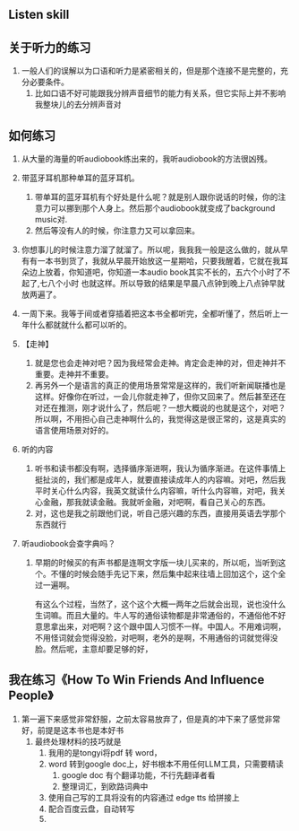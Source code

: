 ## Listen skill

## 关于听力的练习

1. 一般人们的误解以为口语和听力是紧密相关的，但是那个连接不是完整的，充分必要条件。
   1. 比如口语不好可能跟我分辨声音细节的能力有关系，但它实际上并不影响我整块儿的去分辨声音对

## 如何练习

1. 从大量的海量的听audiobook练出来的，我听audiobook的方法很凶残。

2. 带蓝牙耳机那种单耳的蓝牙耳机。
   1. 带单耳的蓝牙耳机有个好处是什么呢？就是别人跟你说话的时候，你的注意力可以挪到那个人身上。然后那个audiobook就变成了background music对.
   2. 然后等没有人的时候，你注意力又可以拿回来。

3. 你想事儿的时候注意力溜了就溜了。所以呢，我我我一般是这么做的，就从早有有一本书到货了，我就从早晨开始放这一星期哈，只要我醒着，它就在我耳朵边上放着，你知道吧，你知道一本audio book其实不长的，五六个小时了不起了,七八个小时 也就这样。所以导致的结果是早晨八点钟到晚上八点钟早就放两遍了。

4. 一周下来。我等于间或者穿插着把这本书全都听完，全都听懂了，然后听上一年什么都就就什么都可以听的。

5. 【走神】

   1. 就是您也会走神对吧？因为我经常会走神。肯定会走神的对，但走神并不重要。走神并不重要。
   2. 再另外一个是语言的真正的使用场景常常是这样的，我们听新闻联播也是这样。好像你在听过，一会儿你就走神了，但你又回来了。然后甚至还在对还在推测，刚才说什么了，然后呢？一想大概说的也就是这个，对吧？所以啊，不用担心自己走神啊什么的，我觉得这是很正常的，这是真实的语言使用场景对好的。

6. 听的内容

   1. 听书和读书都没有啊，选择循序渐进啊，我认为循序渐进。在这件事情上挺扯淡的，我们都是成年人，就要直接读成年人的内容嘛。对吧，然后我平时关心什么内容，我英文就读什么内容嘛，听什么内容嘛，对吧，我关心金融，那我就读金融。我就听金融，对吧啊，看自己关心的东西。
   2. 对，这也是我之前跟他们说，听自己感兴趣的东西，直接用英语去学那个东西就行

7. 听audiobook会查字典吗？

   1. 早期的时候买的有声书都是连啊文字版一块儿买来的，所以呃，当听到这个。不懂的时候会随手先记下来，然后集中起来往墙上回加这个，这个全过一遍啊。

      有这么个过程，当然了，这个这个大概一两年之后就会出现，说也没什么生词嘛。而且大量的。牛人写的通俗读物都是非常通俗的，不通俗他不好意思拿出来，对吧啊？这个跟中国人习惯不一样。中国人。不用难词啊，不用怪词就会觉得没脸，对吧啊，老外的是啊，不用通俗的词就觉得没脸。然后呢，主意却要足够的好，

   

## 我在练习《How To Win Friends And Influence People》

1. 第一遍下来感觉非常舒服，之前太容易放弃了，但是真的冲下来了感觉非常好，前提是这本书也是本好书
   1. 最终处理材料的技巧就是
      1. 我用的是tongyi将pdf 转 word，
      2. word 转到google doc上，好书根本不用任何LLM工具，只需要精读
         1. google doc 有个翻译功能，不行先翻译者看
         2. 整理词汇，到欧路词典中
      3. 使用自己写的工具将没有的内容通过 edge tts 给拼接上
      4. 配合百度云盘，自动转写
      5. 

